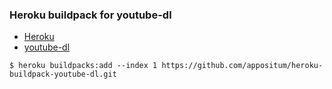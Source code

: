 ### Heroku buildpack for youtube-dl

- [Heroku](https://heroku.com/)
- [youtube-dl](https://youtube-dl.org/)

`$ heroku buildpacks:add --index 1 https://github.com/appositum/heroku-buildpack-youtube-dl.git`
